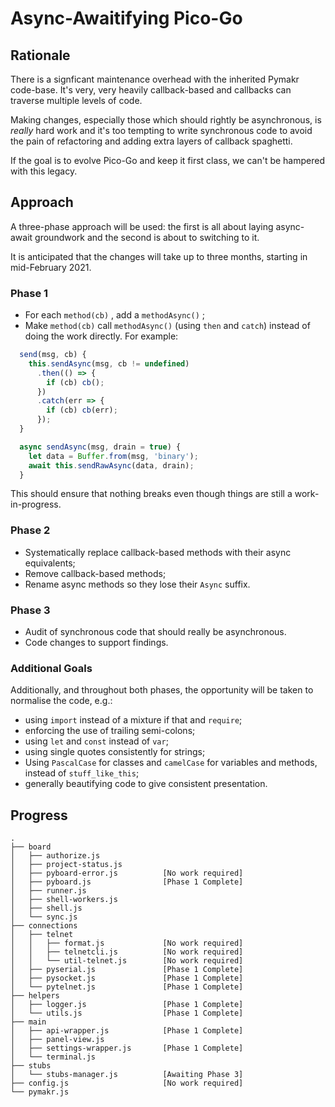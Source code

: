 # Async-Awaitifying Pico-Go

## Rationale

There is a signficant maintenance overhead with the inherited Pymakr code-base. It's very, very heavily callback-based and callbacks can traverse multiple levels of code. 

Making changes, especially those which should rightly be asynchronous, is *really* hard work and it's too tempting to write synchronous code to avoid the pain of refactoring and adding extra layers of callback spaghetti.

If the goal is to evolve Pico-Go and keep it first class, we can't be hampered with this legacy.

## Approach

A three-phase approach will be used: the first is all about laying async-await groundwork and the second is about to switching to it.

It is anticipated that the changes will take up to three months, starting in mid-February 2021.

### Phase 1

* For each `method(cb)` , add a `methodAsync()` ;
* Make `method(cb)` call `methodAsync()` (using `then` and `catch`) instead of doing the work directly. For example:

```js
  send(msg, cb) {
    this.sendAsync(msg, cb != undefined)
      .then(() => {
        if (cb) cb();
      })
      .catch(err => {
        if (cb) cb(err);
      });
  }

  async sendAsync(msg, drain = true) {
    let data = Buffer.from(msg, 'binary');
    await this.sendRawAsync(data, drain);
  }
```

This should ensure that nothing breaks even though things are still a work-in-progress.

### Phase 2

* Systematically replace callback-based methods with their async equivalents;
* Remove callback-based methods;
* Rename async methods so they lose their `Async`  suffix.

### Phase 3

* Audit of synchronous code that should really be asynchronous.
* Code changes to support findings.

### Additional Goals

Additionally, and throughout both phases, the opportunity will be taken to normalise the code, e.g.:

* using `import` instead of a mixture if that and `require`;
* enforcing the use of trailing semi-colons;
* using `let` and `const` instead of `var`;
* using single quotes consistently for strings;
* Using `PascalCase` for classes and `camelCase` for variables and methods, instead of `stuff_like_this`;
* generally beautifying code to give consistent presentation.

## Progress


```
.
├── board
│   ├── authorize.js
│   ├── project-status.js
│   ├── pyboard-error.js          [No work required]
│   ├── pyboard.js                [Phase 1 Complete]
│   ├── runner.js
│   ├── shell-workers.js
│   ├── shell.js
│   └── sync.js
├── connections
│   ├── telnet
│   │   ├── format.js             [No work required]
│   │   ├── telnetcli.js          [No work required]
│   │   └── util-telnet.js        [No work required]
│   ├── pyserial.js               [Phase 1 Complete]
│   ├── pysocket.js               [Phase 1 Complete]
│   └── pytelnet.js               [Phase 1 Complete]
├── helpers
│   ├── logger.js                 [Phase 1 Complete]
│   └── utils.js                  [Phase 1 Complete]
├── main
│   ├── api-wrapper.js            [Phase 1 Complete]
│   ├── panel-view.js
│   ├── settings-wrapper.js       [Phase 1 Complete]
│   └── terminal.js
├── stubs
│   └── stubs-manager.js          [Awaiting Phase 3]
├── config.js                     [No work required]
└── pymakr.js

```